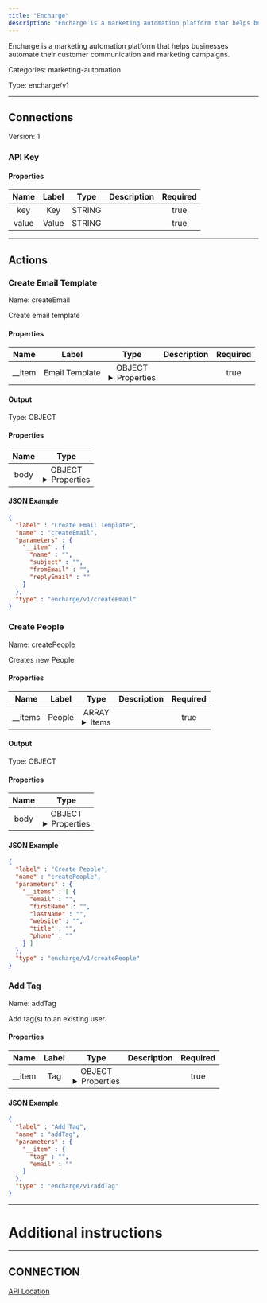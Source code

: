 ```yaml
---
title: "Encharge"
description: "Encharge is a marketing automation platform that helps businesses automate their customer communication and marketing campaigns."
---
```


Encharge is a marketing automation platform that helps businesses automate their customer communication and marketing campaigns.


Categories: marketing-automation


Type: encharge/v1

<hr />



## Connections

Version: 1


### API Key

#### Properties

|      Name       |      Label     |     Type     |     Description     | Required |
|:---------------:|:--------------:|:------------:|:-------------------:|:--------:|
| key | Key | STRING |  | true |
| value | Value | STRING |  | true |





<hr />



## Actions


### Create Email Template
Name: createEmail

Create email template

#### Properties

|      Name       |      Label     |     Type     |     Description     | Required |
|:---------------:|:--------------:|:------------:|:-------------------:|:--------:|
| __item | Email Template | OBJECT <details> <summary> Properties </summary> {STRING\(name), STRING\(subject), STRING\(fromEmail), STRING\(replyEmail)} </details> |  | true |


#### Output



Type: OBJECT


#### Properties

|     Name     |     Type     |
|:------------:|:------------:|
| body | OBJECT <details> <summary> Properties </summary> {{INTEGER\(id), STRING\(name), STRING\(subject), STRING\(fromEmail), STRING\(replyEmail)}\(email)} </details> |




#### JSON Example
```json
{
  "label" : "Create Email Template",
  "name" : "createEmail",
  "parameters" : {
    "__item" : {
      "name" : "",
      "subject" : "",
      "fromEmail" : "",
      "replyEmail" : ""
    }
  },
  "type" : "encharge/v1/createEmail"
}
```


### Create People
Name: createPeople

Creates new People

#### Properties

|      Name       |      Label     |     Type     |     Description     | Required |
|:---------------:|:--------------:|:------------:|:-------------------:|:--------:|
| __items | People | ARRAY <details> <summary> Items </summary> [{STRING\(email), STRING\(firstName), STRING\(lastName), STRING\(website), STRING\(title), STRING\(phone)}] </details> |  | true |


#### Output



Type: OBJECT


#### Properties

|     Name     |     Type     |
|:------------:|:------------:|
| body | OBJECT <details> <summary> Properties </summary> {[{STRING\(email), STRING\(firstName), STRING\(lastName), STRING\(website), STRING\(title), STRING\(id), STRING\(phone)}]\(users)} </details> |




#### JSON Example
```json
{
  "label" : "Create People",
  "name" : "createPeople",
  "parameters" : {
    "__items" : [ {
      "email" : "",
      "firstName" : "",
      "lastName" : "",
      "website" : "",
      "title" : "",
      "phone" : ""
    } ]
  },
  "type" : "encharge/v1/createPeople"
}
```


### Add Tag
Name: addTag

Add tag(s) to an existing user.

#### Properties

|      Name       |      Label     |     Type     |     Description     | Required |
|:---------------:|:--------------:|:------------:|:-------------------:|:--------:|
| __item | Tag | OBJECT <details> <summary> Properties </summary> {STRING\(tag), STRING\(email)} </details> |  | true |


#### JSON Example
```json
{
  "label" : "Add Tag",
  "name" : "addTag",
  "parameters" : {
    "__item" : {
      "tag" : "",
      "email" : ""
    }
  },
  "type" : "encharge/v1/addTag"
}
```




<hr />

# Additional instructions
<hr />

## CONNECTION

[API Location](https://app.encharge.io/settings/account)
